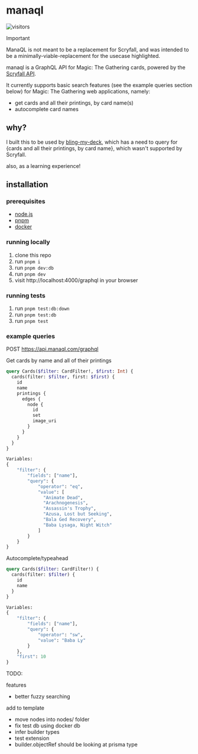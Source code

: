 # manaql

![visitors](https://img.shields.io/endpoint?url=https://vu-mi.com/api/v1/views?id=jcserv/manaql)

> [!IMPORTANT]
> 
> ManaQL is not meant to be a replacement for Scryfall, and was intended to be a minimally-viable-replacement for the usecase highlighted.

manaql is a GraphQL API for Magic: The Gathering cards, powered by the [Scryfall API](https://scryfall.com/docs/api/bulk-data).

It currently supports basic search features (see the example queries section below) for Magic: The Gathering web applications, namely:
- get cards and all their printings, by card name(s)
- autocomplete card names

## why?

I built this to be used by [bling-my-deck](https://github.com/jcserv/bling-my-deck), which has a need to query for
{cards and all their printings, by card name}, which wasn't supported by Scryfall.

also, as a learning experience!

## installation

### prerequisites

- [node.js](https://nodejs.org/en)
- [pnpm](https://pnpm.io/installation)
- [docker](https://docs.docker.com/get-started/get-docker/)

### running locally

1. clone this repo
2. run `pnpm i`
3. run `pnpm dev:db`
4. run `pnpm dev`
5. visit http://localhost:4000/graphql in your browser

### running tests
1. run `pnpm test:db:down`
2. run `pnpm test:db`
3. run `pnpm test`

### example queries

POST https://api.manaql.com/graphql

Get cards by name and all of their printings

```graphql
query Cards($filter: CardFilter!, $first: Int) {
  cards(filter: $filter, first: $first) {
    id
    name
    printings {
      edges {
        node {
          id
          set
          image_uri
        }
      }
    }
  }
}

Variables:
{
    "filter": {
        "fields": ["name"],
        "query": {
            "operator": "eq",
            "value": [
              "Animate Dead", 
              "Arachnogenesis", 
              "Assassin's Trophy", 
              "Azusa, Lost but Seeking", 
              "Bala Ged Recovery", 
              "Baba Lysaga, Night Witch"
            ]
        }
    }
}
```

Autocomplete/typeahead

```graphql
query Cards($filter: CardFilter!) {
  cards(filter: $filter) {
    id
    name
  }
}

Variables:
{
    "filter": {
        "fields": ["name"],
        "query": {
            "operator": "sw",
            "value": "Baba Ly"
        }
    },
    "first": 10
}
```

TODO:

features
- better fuzzy searching

add to template
- move nodes into nodes/ folder
- fix test db using docker db
- infer builder types
- test extension
- builder.objectRef should be looking at prisma type